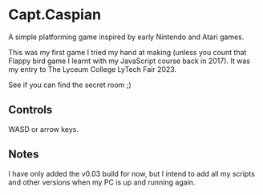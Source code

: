 # Capt.Caspian
A simple platforming game inspired by early Nintendo and Atari games.

This was my first game I tried my hand at making (unless you count that Flappy bird game I learnt with my JavaScript course back in 2017).
It was my entry to The Lyceum College LyTech Fair 2023.

See if you can find the secret room ;)

## Controls

WASD or arrow keys.

## Notes

I have only added the v0.03 build for now, but I intend to add all my scripts and other versions when my PC is up and running again.
